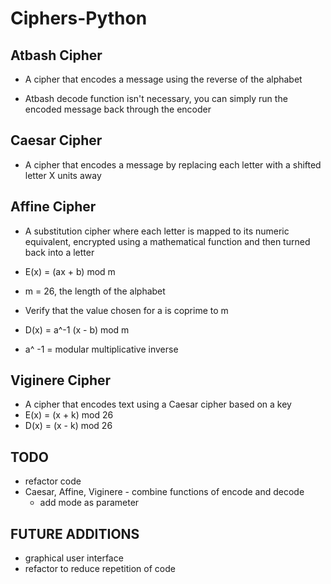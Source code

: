 # Ciphers-Python

## Atbash Cipher
* A cipher that encodes a message using the reverse of the alphabet

* Atbash decode function isn't necessary, you can simply run the encoded message back through the encoder

## Caesar Cipher
* A cipher that encodes a message by replacing each letter with a shifted letter X units away

## Affine Cipher
* A substitution cipher where each letter is mapped to its numeric equivalent, encrypted using a mathematical function and then turned back into a letter


* E(x) = (ax + b) mod m
* m = 26, the length of the alphabet
* Verify that the value chosen for a is coprime to m 

* D(x) = a^-1 (x - b) mod m 
* a^ -1 = modular multiplicative inverse

## Viginere Cipher
* A cipher that encodes text using a Caesar cipher based on a key
* E(x) = (x + k) mod 26
* D(x) = (x - k) mod 26

## TODO
* refactor code
* Caesar, Affine, Viginere - combine functions of encode and decode
    * add mode as parameter

## FUTURE ADDITIONS
* graphical user interface
* refactor to reduce repetition of code